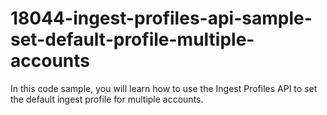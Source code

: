 # 18044-ingest-profiles-api-sample-set-default-profile-multiple-accounts
In this code sample, you will learn how to use the Ingest Profiles API to set the default ingest profile for multiple accounts.
